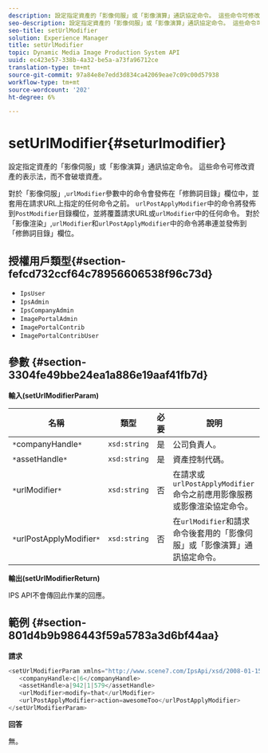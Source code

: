 ```yaml
---
description: 設定指定資產的「影像伺服」或「影像演算」通訊協定命令。 這些命令可修改資產的表示法，而不會破壞資產。
seo-description: 設定指定資產的「影像伺服」或「影像演算」通訊協定命令。 這些命令可修改資產的表示法，而不會破壞資產。
seo-title: setUrlModifier
solution: Experience Manager
title: setUrlModifier
topic: Dynamic Media Image Production System API
uuid: ec423e57-338b-4a32-be5a-a73fa96712ce
translation-type: tm+mt
source-git-commit: 97a84e8e7edd3d834ca42069eae7c09c00d57938
workflow-type: tm+mt
source-wordcount: '202'
ht-degree: 6%

---
```



# setUrlModifier{#seturlmodifier}

設定指定資產的「影像伺服」或「影像演算」通訊協定命令。 這些命令可修改資產的表示法，而不會破壞資產。

對於「影像伺服」,`urlModifier`參數中的命令會發佈在「修飾詞目錄」欄位中，並套用在請求URL上指定的任何命令之前。 `urlPostApplyModifier`中的命令將發佈到`PostModifier`目錄欄位，並將覆蓋請求URL或`urlModifier`中的任何命令。 對於「影像渲染」,`urlModifier`和`urlPostApplyModifier`中的命令將串連並發佈到「修飾詞目錄」欄位。

## 授權用戶類型{#section-fefcd732ccf64c78956606538f96c73d}

* `IpsUser`
* `IpsAdmin`
* `IpsCompanyAdmin`
* `ImagePortalAdmin`
* `ImagePortalContrib`
* `ImagePortalContribUser`

## 參數 {#section-3304fe49bbe24ea1a886e19aaf41fb7d}

**輸入(setUrlModifierParam)**

| 名稱 | 類型 | 必要 | 說明 |
|---|---|---|---|
| `*`companyHandle`*` | `xsd:string` | 是 | 公司負責人。 |
| `*`assetHandle`*` | `xsd:string` | 是 | 資產控制代碼。 |
| `*`urlModifier`*` | `xsd:string` | 否 | 在請求或`urlPostApplyModifier`命令之前應用影像服務或影像渲染協定命令。 |
| `*`urlPostApplyModifier`*` | `xsd:string` | 否 | 在`urlModifier`和請求命令後套用的「影像伺服」或「影像演算」通訊協定命令。 |

**輸出(setUrlModifierReturn)**

IPS API不會傳回此作業的回應。

## 範例 {#section-801d4b9b986443f59a5783a3d6bf44aa}

**請求**

```java
<setUrlModifierParam xmlns="http://www.scene7.com/IpsApi/xsd/2008-01-15">
   <companyHandle>c|6</companyHandle>
   <assetHandle>a|942|1|579</assetHandle>
   <urlModifier>modify=that</urlModifier>
   <urlPostApplyModifier>action=awesomeToo</urlPostApplyModifier>
</setUrlModifierParam>
```

**回答**

無。
